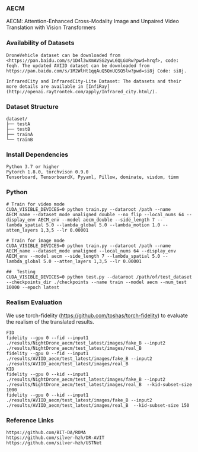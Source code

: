 ### AECM
AECM: Attention-Enhanced Cross-Modality Image and Unpaired Video Translation with Vision Transformers

### Availability of Datasets
```
DroneVehicle dataset can be downloaded from <https://pan.baidu.com/s/1D4l3wXmAVSG2ywL6QLGURw?pwd=hrqf>, code: feqh. The updated AVIID dataset can be downloaded from https://pan.baidu.com/s/1M2WlHt1qqAuQ5QnUQSQ5lw?pwd=si8j Code: si8j.

InfraredCity and InfraredCity-Lite Dataset: The datasets and their more details are available in [InfiRay](http://openai.raytrontek.com/apply/Infrared_city.html/).
```
### Dataset Structure
```
dataset/
├── testA
├── testB
├── trainA
└── trainB
```

### Install Dependencies
```
Python 3.7 or higher
Pytorch 1.8.0, torchvison 0.9.0
Tensorboard, TensorboardX, Pyyaml, Pillow, dominate, visdom, timm
```

### Python
```
# Train for video mode
CUDA_VISIBLE_DEVICES=0 python train.py --dataroot /path --name AECM_name --dataset_mode unaligned_double --no_flip --local_nums 64 --display_env AECM_env --model aecm_double --side_length 7 --lambda_spatial 5.0 --lambda_global 5.0 --lambda_motion 1.0 --atten_layers 1,3,5 --lr 0.00001

# Train for image mode
CUDA_VISIBLE_DEVICES=0 python train.py --dataroot /path --name AECM_name --dataset_mode unaligned --local_nums 64 --display_env AECM_env --model aecm --side_length 7 --lambda_spatial 5.0 --lambda_global 5.0 --atten_layers 1,3,5 --lr 0.00001

##  Testing
CUDA_VISIBLE_DEVICES=0 python test.py --dataroot /path/of/test_dataset --checkpoints_dir ./checkpoints --name train --model aecm --num_test 10000 --epoch latest
```

### Realism Evaluation
We use torch-fidelity (https://github.com/toshas/torch-fidelity) to evaluate the realism of the translated results.
```
FID
fidelity --gpu 0 --fid --input1  ./results/NightDrone_aecm/test_latest/images/fake_B --input2 ./results/NightDrone_aecm/test_latest/images/real_B
fidelity --gpu 0 --fid --input1  ./results/AVIID_aecm/test_latest/images/fake_B --input2 ./results/AVIID_aecm/test_latest/images/real_B 
KID
fidelity --gpu 0 --kid --input1  ./results/NightDrone_aecm/test_latest/images/fake_B --input2 ./results/NightDrone_aecm/test_latest/images/real_B  --kid-subset-size 1000
fidelity --gpu 0 --kid --input1  ./results/AVIID_aecm/test_latest/images/fake_B --input2 ./results/AVIID_aecm/test_latest/images/real_B  --kid-subset-size 150
```

### Reference Links
```
https://github.com/BIT-DA/ROMA
https://github.com/silver-hzh/DR-AVIT
https://github.com/silver-hzh/USTNet
```
